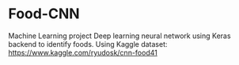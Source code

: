 # Food-CNN
Machine Learning project
Deep learning neural network using Keras backend to identify foods.
Using Kaggle dataset: https://www.kaggle.com/ryudosk/cnn-food41
